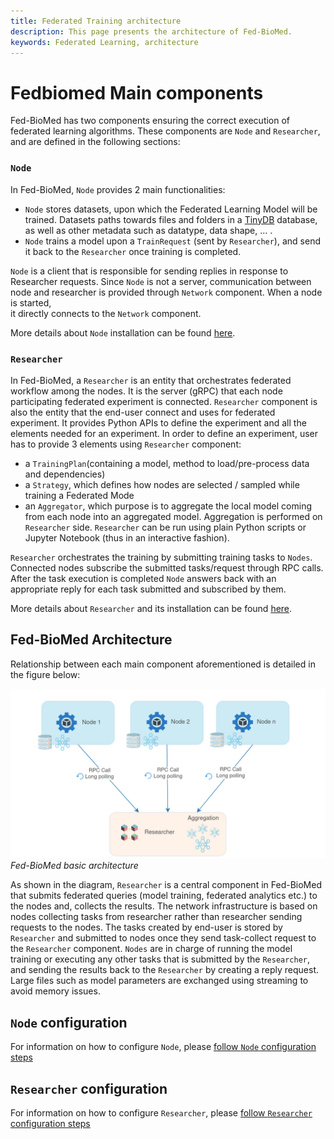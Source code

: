 ```yaml
---
title: Federated Training architecture
description: This page presents the architecture of Fed-BioMed.
keywords: Federated Learning, architecture
---
```


# Fedbiomed Main components

Fed-BioMed has two components ensuring the correct execution of federated learning algorithms. These components  are `Node` and `Researcher`, and are defined in the following sections:

### `Node`

In Fed-BioMed, `Node` provides 2 main functionalities: 

 - `Node` stores datasets, upon which the Federated Learning Model will be trained. Datasets paths towards files and folders in a [TinyDB](https://tinydb.readthedocs.io/en/latest/) database, as well as other metadata such as datatype, data shape, ... .
 - `Node` trains a model upon a `TrainRequest` (sent by `Researcher`), and send it back to the `Researcher` once training is completed.
 
`Node` is a client that is responsible for sending replies in response to Researcher requests. Since `Node` is not a 
server, communication between node and researcher is provided through `Network` component. When a node is started,  
it directly connects to the `Network` component.

More details about `Node` installation can be found [here](../user-guide/nodes/configuring-nodes.md).

### `Researcher`

In Fed-BioMed, a `Researcher` is an entity that orchestrates federated workflow among the nodes. It is the server (gRPC) that each node participating federated experiment is connected.  `Researcher` component is also the entity that the end-user connect and uses for federated experiment. It provides Python APIs to define the experiment and all the elements needed for an experiment. In order to define an experiment, user has to provide 3 elements using `Researcher` component:

- a `TrainingPlan`(containing a model, method to load/pre-process data and dependencies)
- a `Strategy`, which defines how nodes are selected / sampled while training a Federated Mode
- an `Aggregator`, which purpose is to aggregate the local model coming from each node into an aggregated model. Aggregation is performed on `Researcher` side. `Researcher` can be run using plain Python scripts or Jupyter Notebook (thus in an interactive fashion).

`Researcher` orchestrates the training by submitting training tasks to `Nodes`. Connected nodes subscribe the submitted tasks/request through RPC calls. After the task execution is completed `Node` answers back with an appropriate reply for each task submitted and subscribed by them.

More details about `Researcher` and its installation can be found [here](../user-guide/researcher/aggregation.md).


## Fed-BioMed Architecture

Relationship between each main component aforementioned is detailed in the figure below:

![alt text](../assets/img/diagrams/fedbiomed-base-arch-data-train.jpg#img-centered-xlr)
*Fed-BioMed basic architecture*

As shown in the diagram, `Researcher` is a central component in Fed-BioMed that submits federated queries (model training, federated analytics etc.) to the nodes and, collects the results. The network infrastructure is based on nodes collecting tasks from researcher rather than researcher sending requests to the nodes. The tasks created by end-user is stored by `Researcher` and submitted to nodes once they send task-collect request to the `Researcher` component. `Nodes` are in charge of running the model training or executing any other tasks that is submitted by the `Researcher`, and sending the results back to the `Researcher` by creating a reply request. Large files such as model parameters are exchanged using streaming to avoid memory issues. 


## `Node` configuration

For information on how to configure `Node`, please [follow `Node` configuration steps](../user-guide/nodes/configuring-nodes.md)

## `Researcher` configuration

For information on how to configure `Researcher`, please [follow `Researcher` configuration steps](../user-guide/researcher/experiment.md)

